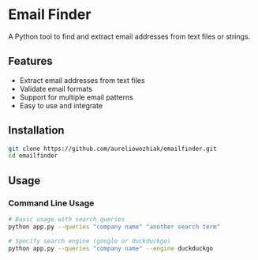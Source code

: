 # Email Finder

A Python tool to find and extract email addresses from text files or strings.

## Features

- Extract email addresses from text files
- Validate email formats
- Support for multiple email patterns
- Easy to use and integrate

## Installation

```bash
git clone https://github.com/aureliowozhiak/emailfinder.git
cd emailfinder
```

## Usage

### Command Line Usage

```bash
# Basic usage with search queries
python app.py --queries "company name" "another search term"

# Specify search engine (google or duckduckgo)
python app.py --queries "company name" --engine duckduckgo
```
